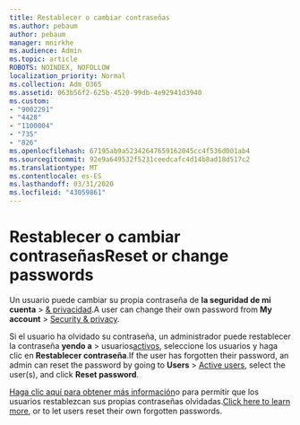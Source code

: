 ```yaml
---
title: Restablecer o cambiar contraseñas
ms.author: pebaum
author: pebaum
manager: mnirkhe
ms.audience: Admin
ms.topic: article
ROBOTS: NOINDEX, NOFOLLOW
localization_priority: Normal
ms.collection: Adm_O365
ms.assetid: 063b56f2-625b-4520-99db-4e92941d3940
ms.custom:
- "9002291"
- "4428"
- "1100004"
- "735"
- "826"
ms.openlocfilehash: 67195ab9a52342647659162045cc4f536d001ab4
ms.sourcegitcommit: 92e9a649532f5231ceedcafc4d14b8ad18d517c2
ms.translationtype: MT
ms.contentlocale: es-ES
ms.lasthandoff: 03/31/2020
ms.locfileid: "43059861"
---
```

# <a name="reset-or-change-passwords"></a><span data-ttu-id="93b28-102">Restablecer o cambiar contraseñas</span><span class="sxs-lookup"><span data-stu-id="93b28-102">Reset or change passwords</span></span>

<span data-ttu-id="93b28-103">Un usuario puede cambiar su propia contraseña de **la seguridad de mi cuenta** > [& privacidad](https://portal.office.com/account/#security).</span><span class="sxs-lookup"><span data-stu-id="93b28-103">A user can change their own password from **My account** > [Security & privacy](https://portal.office.com/account/#security).</span></span>
  
<span data-ttu-id="93b28-104">Si el usuario ha olvidado su contraseña, un administrador puede restablecer la contraseña **yendo a** > usuarios[activos](https://portal.office.com/adminportal/home#/users), seleccione los usuarios y haga clic en **Restablecer contraseña**.</span><span class="sxs-lookup"><span data-stu-id="93b28-104">If the user has forgotten their password, an admin can reset the password by going to **Users** > [Active users](https://portal.office.com/adminportal/home#/users), select the user(s), and click **Reset password**.</span></span>
  
<span data-ttu-id="93b28-105">[Haga clic aquí para obtener más información](https://docs.microsoft.com/office365/admin/add-users/reset-passwords)o para permitir que los usuarios restablezcan sus propias contraseñas olvidadas.</span><span class="sxs-lookup"><span data-stu-id="93b28-105">[Click here to learn more](https://docs.microsoft.com/office365/admin/add-users/reset-passwords), or to let users reset their own forgotten passwords.</span></span>
